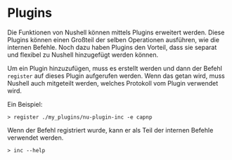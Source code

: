 # Plugins

Die Funktionen von Nushell können mittels Plugins erweitert werden. Diese Plugins können einen Großteil der selben Operationen ausführen, wie die internen Befehle. Noch dazu haben Plugins den Vorteil, dass sie separat und flexibel zu Nushell hinzugefügt werden können.

Um ein Plugin hinzuzufügen, muss es erstellt werden und dann der Befehl `register` auf dieses Plugin aufgerufen werden. Wenn das getan wird, muss Nushell auch mitgeteilt werden, welches Protokoll vom Plugin verwendet wird. 

Ein Beispiel:

```
> register ./my_plugins/nu-plugin-inc -e capnp
```

Wenn der Befehl registriert wurde, kann er als Teil der internen Befehle verwendet werden.

```
> inc --help
```